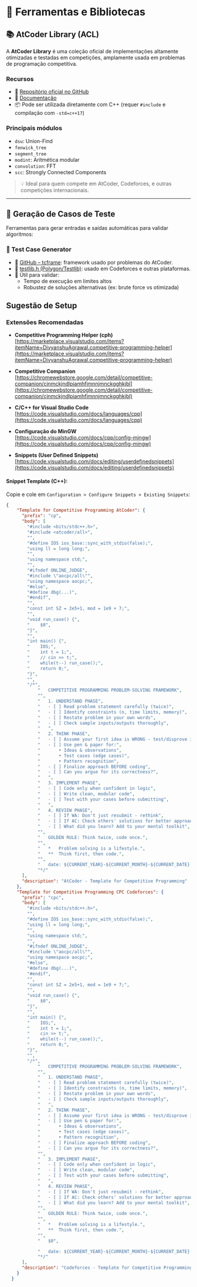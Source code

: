 # 🧰 Ferramentas e Bibliotecas

## 📚 AtCoder Library (ACL)

A **AtCoder Library** é uma coleção oficial de implementações altamente otimizadas e testadas em competições, amplamente usada em problemas de programação competitiva.

### Recursos

- 🔗 [Repositório oficial no GitHub](https://github.com/atcoder/ac-library)
- 📘 [Documentação](https://atcoder.github.io/ac-library/)
- 📦 Pode ser utilizada diretamente com C++ (requer `#include` e compilação com `-std=c++17`)

### Principais módulos

- `dsu`: Union-Find
- `fenwick_tree`
- `segment_tree`
- `modint`: Aritmética modular
- `convolution`: FFT
- `scc`: Strongly Connected Components

> 💡 Ideal para quem compete em AtCoder, Codeforces, e outras competições internacionais.

---

## 🧪 Geração de Casos de Teste

Ferramentas para gerar entradas e saídas automáticas para validar algoritmos:

### 🧱 Test Case Generator

- 🔗 [GitHub – tcframe](https://github.com/ia-toki/tcframe): framework usado por problemas do AtCoder.
- 🔗 [testlib.h (Polygon/Testlib)](https://codeforces.com/blog/entry/18426): usado em Codeforces e outras plataformas.
- 🔧 Útil para validar:
  - Tempo de execução em limites altos
  - Robustez de soluções alternativas (ex: brute force vs otimizada)



## Sugestão de Setup

### Extensões Recomendadas

- **Competitive Programming Helper (cph)**  
  [https://marketplace.visualstudio.com/items?itemName=DivyanshuAgrawal.competitive-programming-helper](https://marketplace.visualstudio.com/items?itemName=DivyanshuAgrawal.competitive-programming-helper)

- **Competitive Companion**  
  [https://chromewebstore.google.com/detail/competitive-companion/cjnmckjndlpiamhfimnnjmnckgghkjbl](https://chromewebstore.google.com/detail/competitive-companion/cjnmckjndlpiamhfimnnjmnckgghkjbl)

- **C/C++ for Visual Studio Code**  
  [https://code.visualstudio.com/docs/languages/cpp](https://code.visualstudio.com/docs/languages/cpp)

- **Configuração do MinGW**  
  [https://code.visualstudio.com/docs/cpp/config-mingw](https://code.visualstudio.com/docs/cpp/config-mingw)

- **Snippets (User Defined Snippets)**  
  [https://code.visualstudio.com/docs/editing/userdefinedsnippets](https://code.visualstudio.com/docs/editing/userdefinedsnippets)

#### Snippet Template (C++):
Copie e cole em `Configuration > Configure Snippets > Existing Snippets`:

``` json title="Snippet Template"
{
	"Template for Competitive Programming AtCoder": {
	  "prefix": "cp",
	  "body": [
		"#include <bits/stdc++.h>",
		"#include <atcoder/all>",
		"",
		"#define IOS ios_base::sync_with_stdio(false);",
		"using ll = long long;",
		"",
		"using namespace std;",
		"",
		"#ifndef ONLINE_JUDGE",
		"#include \"aocpc/all\"",
		"using namespace aocpc;",
		"#else",
		"#define dbg(...)",
		"#endif",
		"",
		"const int SZ = 2e5+1, mod = 1e9 + 7;",
		"",
		"void run_case() {",
		"    $0",
		"}",
		"",
		"int main() {",
		"    IOS;",
		"    int t = 1;",
		"    // cin >> t;",
		"    while(t--) run_case();",
		"    return 0;",
		"}",
		"",
		"/*",
			"	COMPETITIVE PROGRAMMING PROBLEM-SOLVING FRAMEWORK",
			"",
			"	1. UNDERSTAND PHASE",
			"	- [ ] Read problem statement carefully (twice)",
			"	- [ ] Identify constraints (n, time limits, memory)",
			"	- [ ] Restate problem in your own words",
			"	- [ ] Check sample inputs/outputs thoroughly",
			"	",
			"	2. THINK PHASE",
			"	- [ ] Assume your first idea is WRONG - test/disprove it",
			"	- [ ] Use pen & paper for:",
			"	    • Ideas & observations",
			"	    • Test cases (edge cases)",
			"	    • Pattern recognition",
			"	- [ ] Finalize approach BEFORE coding",
			"	- [ ] Can you argue for its correctness?",
			"	",
			"	3. IMPLEMENT PHASE",
			"	- [ ] Code only when confident in logic",
			"	- [ ] Write clean, modular code",
			"	- [ ] Test with your cases before submitting",
			"	",
			"	4. REVIEW PHASE",
			"	- [ ] If WA: Don't just resubmit - rethink",
			"	- [ ] If AC: Check others' solutions for better approaches",
			"	- [ ] What did you learn? Add to your mental toolkit",
			"",
			"	GOLDEN RULE: Think twice, code once.",
			"",
			"	*   Problem solving is a lifestyle.",
			"	**  Think first, then code.",
			"",
			"	date: ${CURRENT_YEAR}-${CURRENT_MONTH}-${CURRENT_DATE} ${CURRENT_HOUR}:${CURRENT_MINUTE}",
			"*/"
	  ],
	  "description": "AtCoder - Template for Competitive Programming"
	},
	"Template for Competitive Programming CPC Codeforces": {
	  "prefix": "cpc",
	  "body": [
		"#include <bits/stdc++.h>",
		"",
		"#define IOS ios_base::sync_with_stdio(false);",
		"using ll = long long;",
		"",
		"using namespace std;",
		"",
		"#ifndef ONLINE_JUDGE",
		"#include \"aocpc/all\"",
		"using namespace aocpc;",
		"#else",
		"#define dbg(...)",
		"#endif",
		"",
		"const int SZ = 2e5+1, mod = 1e9 + 7;",
		"",
		"void run_case() {",
		"    $0",
		"}",
		"",
		"int main() {",
		"    IOS;",
		"    int t = 1;",
		"    cin >> t;",
		"    while(t--) run_case();",
		"    return 0;",
		"}",
		"",
		"/*",
			"	COMPETITIVE PROGRAMMING PROBLEM-SOLVING FRAMEWORK",
			"",
			"	1. UNDERSTAND PHASE",
			"	- [ ] Read problem statement carefully (twice)",
			"	- [ ] Identify constraints (n, time limits, memory)",
			"	- [ ] Restate problem in your own words",
			"	- [ ] Check sample inputs/outputs thoroughly",
			"	",
			"	2. THINK PHASE",
			"	- [ ] Assume your first idea is WRONG - test/disprove it",
			"	- [ ] Use pen & paper for:",
			"	    • Ideas & observations",
			"	    • Test cases (edge cases)",
			"	    • Pattern recognition",
			"	- [ ] Finalize approach BEFORE coding",
			"	- [ ] Can you argue for its correctness?",
			"",
			"	3. IMPLEMENT PHASE",
			"	- [ ] Code only when confident in logic",
			"	- [ ] Write clean, modular code",
			"	- [ ] Test with your cases before submitting",
			"	",
			"	4. REVIEW PHASE",
			"	- [ ] If WA: Don't just resubmit - rethink",
			"	- [ ] If AC: Check others' solutions for better approaches",
			"	- [ ] What did you learn? Add to your mental toolkit",
			"",
			"	GOLDEN RULE: Think twice, code once.",
			"",
			"	*   Problem solving is a lifestyle.",
			"	**  Think first, then code.",
			"",
			"	$0",

			"	date: ${CURRENT_YEAR}-${CURRENT_MONTH}-${CURRENT_DATE} ${CURRENT_HOUR}:${CURRENT_MINUTE}",
			"*/"
	  ],
	  "description": "Codeforces - Template for Competitive Programming"
	}
  }
```